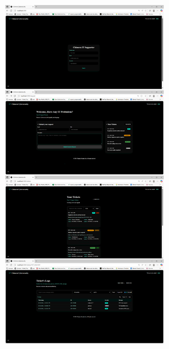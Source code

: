 ![Image 1](frontend/app/images/login.png)
![Image 2](frontend/app/images/request.png)
![Image 3](frontend/app/images/tickets.png)
![Image 3](frontend/app/images/logs.png)

